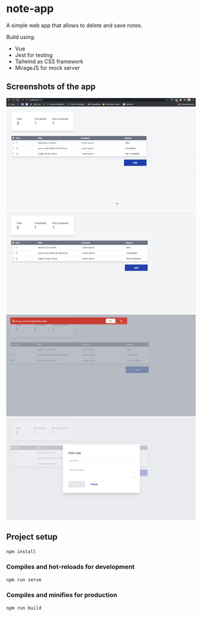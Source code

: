 # note-app
A simple web app that allows to delete and save notes.

Build using: 
- Vue
- Jest for testing
- Tailwind as CSS framework
- MirageJS for mock server

## Screenshots of the app 
![A video of app usage](app.gif)
![A screenshot of app usage](app3.png)
![A screenshot of app usage](app1.png)
![A screenshot of app usage](app2.png)

## Project setup
```
npm install
```

### Compiles and hot-reloads for development
```
npm run serve
```

### Compiles and minifies for production
```
npm run build
```

